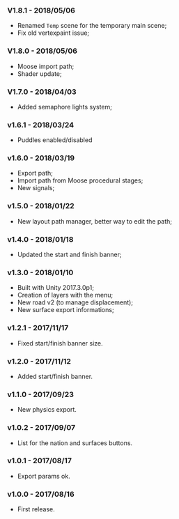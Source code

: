 ### V1.8.1 - 2018/05/06
- Renamed `Temp` scene for the temporary main scene;
- Fix old vertexpaint issue;

### V1.8.0 - 2018/05/06
- Moose import path;
- Shader update;

### V1.7.0 - 2018/04/03
- Added semaphore lights system;

### v1.6.1 - 2018/03/24
- Puddles enabled/disabled

### v1.6.0 - 2018/03/19
- Export path;
- Import path from Moose procedural stages;
- New signals;

### v1.5.0 - 2018/01/22
- New layout path manager, better way to edit the path;

### v1.4.0 - 2018/01/18
- Updated the start and finish banner;

### v1.3.0 - 2018/01/10
 - Built with Unity 2017.3.0p1;
 - Creation of layers with the menu;
 - New road v2 (to manage displacement);
 - New surface export informations;

### v1.2.1 - 2017/11/17
 - Fixed start/finish banner size.

### v1.2.0 - 2017/11/12
 - Added start/finish banner.

### v1.1.0 - 2017/09/23
 - New physics export.

### v1.0.2 - 2017/09/07
 - List for the nation and surfaces buttons.

### v1.0.1 - 2017/08/17
 - Export params ok.

### v1.0.0 - 2017/08/16
 - First release.